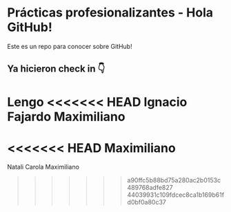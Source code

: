 # Prácticas profesionalizantes - Hola GitHub!
Este es un repo para conocer sobre GitHub!

## Ya hicieron check in 👇
Lengo
<<<<<<< HEAD
Ignacio Fajardo
Maximiliano
=======
<<<<<<< HEAD
Maximiliano
=======
Natali
Carola
Maximiliano
>>>>>>> a90ffc5b88bd75a280ac2b0153c489768adfe827
>>>>>>> 44039931c109fdcec8ca1b169b61fd0bf0a80c37
